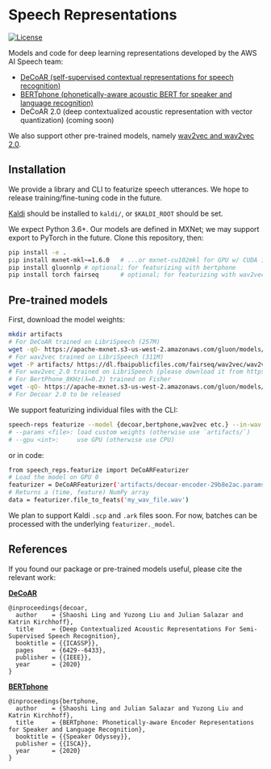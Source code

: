 # Speech Representations

[![License](https://img.shields.io/badge/License-Apache%202.0-blue.svg)](https://opensource.org/licenses/Apache-2.0)

Models and code for deep learning representations developed by the AWS AI Speech team:

- [DeCoAR (self-supervised contextual representations for speech recognition)](https://arxiv.org/abs/1912.01679)
- [BERTphone (phonetically-aware acoustic BERT for speaker and language recognition)](https://www.isca-speech.org/archive/Odyssey_2020/abstracts/93.html)
- DeCoAR 2.0 (deep contextualized acoustic representation with vector quantization) (coming soon)

We also support other pre-trained models, namely [wav2vec and wav2vec 2.0](https://github.com/pytorch/fairseq/tree/master/examples/wav2vec).


## Installation

We provide a library and CLI to featurize speech utterances. We hope to release training/fine-tuning code in the future.

[Kaldi](https://github.com/kaldi-asr/kaldi) should be installed to `kaldi/`, or `$KALDI_ROOT` should be set.

We expect Python 3.6+. Our models are defined in MXNet; we may support export to PyTorch in the future. Clone this repository, then:
```sh
pip install -e .
pip install mxnet-mkl~=1.6.0   # ...or mxnet-cu102mkl for GPU w/ CUDA 10.2, etc.
pip install gluonnlp # optional; for featurizing with bertphone
pip install torch fairseq      # optional; for featurizing with wav2vec, decaor 2.0
```


## Pre-trained models

First, download the model weights:
```sh
mkdir artifacts
# For DeCoAR trained on LibriSpeech (257M)
wget -qO- https://apache-mxnet.s3-us-west-2.amazonaws.com/gluon/models/decoar-encoder-29b8e2ac.zip | zcat > artifacts/decoar-encoder-29b8e2ac.params
# For wav2vec trained on LibriSpeech (311M)
wget -P artifacts/ https://dl.fbaipublicfiles.com/fairseq/wav2vec/wav2vec_large.pt
# For wav2vec_2.0 trained on LibriSpeech (please download it from https://github.com/pytorch/fairseq/blob/master/examples/wav2vec/README.md)
# For BertPhone_8KHz(λ=0.2) trained on Fisher
wget -qO- https://apache-mxnet.s3-us-west-2.amazonaws.com/gluon/models/bertphone_fisher_02-87159543.zip | zcat > artifacts/bertphone_fisher_02-87159543.params
# For Decoar 2.0 to be released
```
We support featurizing individual files with the CLI:
```sh
speech-reps featurize --model {decoar,bertphone,wav2vec etc.} --in-wav <input_file>.wav --out-npy <output_file>.npy
# --params <file>: load custom weights (otherwise use `artifacts/`)
# --gpu <int>:     use GPU (otherwise use CPU)
```
or in code:
```sh
from speech_reps.featurize import DeCoARFeaturizer
# Load the model on GPU 0
featurizer = DeCoARFeaturizer('artifacts/decoar-encoder-29b8e2ac.params', gpu=0)
# Returns a (time, feature) NumPy array
data = featurizer.file_to_feats('my_wav_file.wav')
```

 We plan to support Kaldi `.scp` and `.ark` files soon. For now, batches can be processed with the underlying `featurizer._model`.


## References

If you found our package or pre-trained models useful, please cite the relevant work:

**[DeCoAR](https://arxiv.org/abs/1912.01679)**
```
@inproceedings{decoar,
  author    = {Shaoshi Ling and Yuzong Liu and Julian Salazar and Katrin Kirchhoff},
  title     = {Deep Contextualized Acoustic Representations For Semi-Supervised Speech Recognition},
  booktitle = {{ICASSP}},
  pages     = {6429--6433},
  publisher = {{IEEE}},
  year      = {2020}
}
```
**[BERTphone](https://www.isca-speech.org/archive/Odyssey_2020/abstracts/93.html)**
```
@inproceedings{bertphone,
  author    = {Shaoshi Ling and Julian Salazar and Yuzong Liu and Katrin Kirchhoff},
  title     = {BERTphone: Phonetically-aware Encoder Representations for Speaker and Language Recognition},
  booktitle = {{Speaker Odyssey}},
  publisher = {{ISCA}},
  year      = {2020}
}
```
